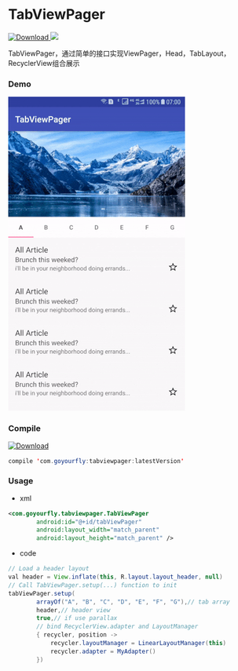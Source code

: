 # TabViewPager
[ ![Download](https://api.bintray.com/packages/goyourfly/maven/TabViewPager/images/download.svg) ](https://bintray.com/goyourfly/maven/TabViewPager/_latestVersion) <a href="http://www.methodscount.com/?lib=com.goyourfly%3Atabviewpager%3A%2B"><img src="https://img.shields.io/badge/Methods and size-core: 96 | 30 KB-e91e63.svg"/></a>





TabViewPager，通过简单的接口实现ViewPager，Head，TabLayout，RecyclerView组合展示

### Demo
<img src="img/display.gif"/>

### Compile

[ ![Download](https://api.bintray.com/packages/goyourfly/maven/TabViewPager/images/download.svg) ](https://bintray.com/goyourfly/maven/TabViewPager/_latestVersion)

````java
compile 'com.goyourfly:tabviewpager:latestVersion'
````

### Usage

* xml

````xml
<com.goyourfly.tabviewpager.TabViewPager
        android:id="@+id/tabViewPager"
        android:layout_width="match_parent"
        android:layout_height="match_parent" />
````

* code


````java
// Load a header layout
val header = View.inflate(this, R.layout.layout_header, null)
// Call TabViewPager.setup(...) function to init
tabViewPager.setup(
        arrayOf("A", "B", "C", "D", "E", "F", "G"),// tab array
        header,// header view
        true,// if use parallax
        // bind RecyclerView.adapter and LayoutManager
        { recycler, position ->
            recycler.layoutManager = LinearLayoutManager(this)
            recycler.adapter = MyAdapter()
        })
````